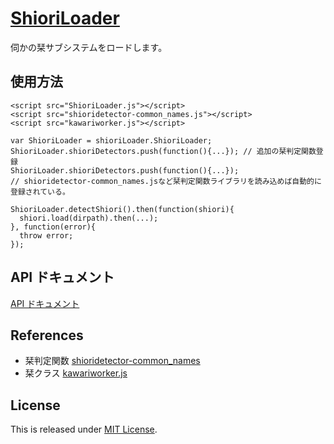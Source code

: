 # [ShioriLoader](https://github.com/Ikagaka/ShioriLoader)

伺かの栞サブシステムをロードします。

## 使用方法

    <script src="ShioriLoader.js"></script>
    <script src="shioridetector-common_names.js"></script>
    <script src="kawariworker.js"></script>

    var ShioriLoader = shioriLoader.ShioriLoader;
    ShioriLoader.shioriDetectors.push(function(){...}); // 追加の栞判定関数登録
    ShioriLoader.shioriDetectors.push(function(){...});
    // shioridetector-common_names.jsなど栞判定関数ライブラリを読み込めば自動的に登録されている。
    
    ShioriLoader.detectShiori().then(function(shiori){
      shiori.load(dirpath).then(...);
    }, function(error){
      throw error;
    });

## API ドキュメント

[API ドキュメント](https://ikagaka.github.io/ShioriLoader)

## References

- 栞判定関数 [shioridetector-common_names](https://github.com/Ikagaka/shioridetector-common_names)
- 栞クラス [kawariworker.js](https://github.com/Narazaka/kawariworker.js)

## License

This is released under [MIT License](http://narazaka.net/license/MIT?2016).
